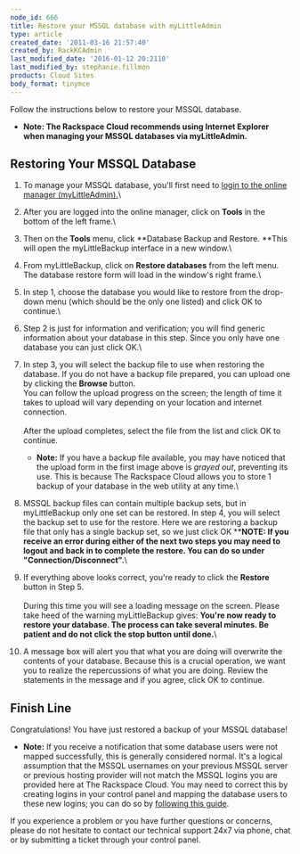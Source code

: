 ```yaml
---
node_id: 666
title: Restore your MSSQL database with myLittleAdmin
type: article
created_date: '2011-03-16 21:57:40'
created_by: RackKCAdmin
last_modified_date: '2016-01-12 20:2110'
last_modified_by: stephanie.fillmon
products: Cloud Sites
body_format: tinymce
---
```


Follow the instructions below to restore your MSSQL database.

-   **Note: The Rackspace Cloud recommends using Internet Explorer when
    managing your MSSQL databases via myLittleAdmin.**

Restoring Your MSSQL Database
-----------------------------

1.  To manage your MSSQL database, you'll first need to [login to the
    online manager
    (myLittleAdmin).](http://www.rackspace.com/knowledge_center/article/rackspace-cloud-sites-essentials-mylittleadmin-database-management-interface)\
      
2.  After you are logged into the online manager, click on **Tools** in
    the bottom of the left frame.\
      
3.  Then on the **Tools** menu, click **Database Backup and Restore.
     **This will open the myLittleBackup interface in a new window.\
      
4.  From myLittleBackup, click on **Restore databases** from the left
    menu.  The database restore form will load in the window's right
    frame.\
      
5.  In step 1, choose the database you would like to restore from the
    drop-down menu (which should be the only one listed) and click OK to
    continue.\
      
6.  Step 2 is just for information and verification; you will find
    generic information about your database in this step. Since you only
    have one database you can just click OK.\
      
7.  In step 3, you will select the backup file to use when restoring the
    database.  If you do not have a backup file prepared, you can upload
    one by clicking the **Browse** button.\
     You can follow the upload progress on the screen; the length of
    time it takes to upload will vary depending on your location and
    internet connection.\
     \
     After the upload completes, select the file from the list and click
    OK to continue.
    -   **Note:** If you have a backup file available, you may have
        noticed that the upload form in the first image above is *grayed
        out*, preventing its use. This is because The Rackspace Cloud
        allows you to store 1 backup of your database in the web utility
        at any time.\
          

8.  MSSQL backup files can contain multiple backup sets, but in
    myLittleBackup only one set can be restored. In step 4, you will
    select the backup set to use for the restore. Here we are restoring
    a backup file that only has a single backup set, so we just click OK
    \*\***NOTE: If you receive an error during either of the next two
    steps you may need to logout and back in to complete the restore.
    You can do so under "Connection/Disconnect".**\
      
9.  If everything above looks correct, you're ready to click the
    **Restore** button in Step 5.\
     \
     During this time you will see a loading message on the screen.
    Please take heed of the warning myLittleBackup gives: **You're now
    ready to restore your database. The process can take several
    minutes. Be patient and do not click the stop button until done.**\
      
10. A message box will alert you that what you are doing will overwrite
    the contents of your database. Because this is a crucial operation,
    we want you to realize the repercussions of what you are doing.
    Review the statements in the message and if you agree, click OK to
    continue.

Finish Line
-----------

Congratulations! You have just restored a backup of your MSSQL database!

-   **Note:** If you receive a notification that some database users
    were not mapped successfully, this is generally considered normal.
    It's a logical assumption that the MSSQL usernames on your previous
    MSSQL server or previous hosting provider will not match the MSSQL
    logins you are provided here at The Rackspace Cloud. You may need to
    correct this by creating logins in your control panel and mapping
    the database users to these new logins; you can do so by [following
    this
    guide](http://www.rackspace.com/knowledge_center/article/how-to-remap-database-users-in-mylittleadmin "How to change ownership or remap database users in myLittleAdmin").

If you experience a problem or you have further questions or concerns,
please do not hesitate to contact our technical support 24x7 via phone,
chat or by submitting a ticket through your control panel.

